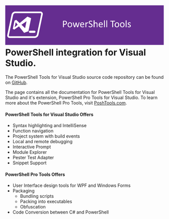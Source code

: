 # ![](/assets/import.png)PowerShell integration for Visual Studio.

The PowerShell Tools for Visual Studio source code repository can be found on [GitHub](https://github.com/adamdriscoll/poshtools).

The page contains all the documentation for PowerShell Tools for Visual Studio and it's extension, PowerShell Pro Tools for Visual Studio. To learn more about the PowerShell Pro Tools, visit [PoshTools.com](https://poshtools.com/).

#### PowerShell Tools for Visual Studio Offers

* Syntax highlighting and IntelliSense
* Function navigation
* Project system with build events
* Local and remote debugging
* Interactive Prompt
* Module Explorer
* Pester Test Adapter
* Snippet Support

#### PowerShell Pro Tools Offers

* User Interface design tools for WPF and Windows Forms
* Packaging
  * Bundling scripts
  * Packing into executables
  * Obfuscation
* Code Conversion between C\# and PowerShell



